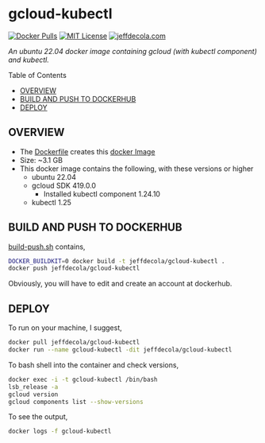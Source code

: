 # gcloud-kubectl

[![Docker Pulls](https://badgen.net/docker/pulls/jeffdecola/gcloud-kubectl?icon=docker&label=pulls)](https://hub.docker.com/r/jeffdecola/gcloud-kubectl)
[![MIT License](http://img.shields.io/:license-mit-blue.svg)](http://jeffdecola.mit-license.org)
[![jeffdecola.com](https://img.shields.io/badge/website-jeffdecola.com-blue)](https://jeffdecola.com)

 _An ubuntu 22.04 docker image containing gcloud (with kubectl component)
 and kubectl._

Table of Contents

* [OVERVIEW](https://github.com/JeffDeCola/my-docker-image-builds/tree/master/images/gcloud-kubectl#overview)
* [BUILD AND PUSH TO DOCKERHUB](https://github.com/JeffDeCola/my-docker-image-builds/tree/master/images/gcloud-kubectl#build-and-push-to-dockerhub)
* [DEPLOY](https://github.com/JeffDeCola/my-docker-image-builds/tree/master/images/gcloud-kubectl#deploy)

## OVERVIEW

* The
[Dockerfile](https://github.com/JeffDeCola/my-docker-image-builds/blob/master/images/gcloud-kubectl/Dockerfile)
creates this
[docker Image](https://hub.docker.com/r/jeffdecola/gcloud-kubectl)
* Size: ~3.1 GB
* This docker image contains the following, with these versions or higher
  * ubuntu 22.04
  * gcloud SDK 419.0.0
    * Installed kubectl component 1.24.10
  * kubectl 1.25

## BUILD AND PUSH TO DOCKERHUB

[build-push.sh](https://github.com/JeffDeCola/my-docker-image-builds/blob/master/images/gcloud-kubectl/build-push.sh)
contains,

```bash
DOCKER_BUILDKIT=0 docker build -t jeffdecola/gcloud-kubectl .
docker push jeffdecola/gcloud-kubectl
```

Obviously, you will have to edit and create an account at dockerhub.

## DEPLOY

To run on your machine, I suggest,

```bash
docker pull jeffdecola/gcloud-kubectl
docker run --name gcloud-kubectl -dit jeffdecola/gcloud-kubectl
```

To bash shell into the container and check versions,

```bash
docker exec -i -t gcloud-kubectl /bin/bash
lsb_release -a
gcloud version
gcloud components list --show-versions
```

To see the output,

```bash
docker logs -f gcloud-kubectl
```
